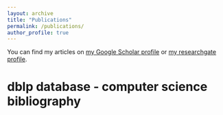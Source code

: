 ```yaml
---
layout: archive
title: "Publications"
permalink: /publications/
author_profile: true
---
```


<!-- {% if site.author.googlescholar %}
  <div class="wordwrap">You can find my articles on <a href="{{site.author.googlescholar}}">my Google Scholar profile</a> or <a href="{{site.author.researchgate}}">my researchgate profile</a>.</div>
{% endif %} -->


You can find my articles on [my Google Scholar profile](https://scholar.google.fr/citations?user=VBv7cPQAAAAJ&hl=fr) or [my researchgate profile](https://www.researchgate.net/profile/Fabien-Casenave).



# dblp database - computer science bibliography

<script type="text/javascript">
<!--
var arxiv_authorid = "casenave_f_1";
//--></script>
<script type="text/javascript" src="https://arxiv.org/js/myarticles.js"></script>

<script src="https://bibbase.org/show?bib=https://dblp.org/pid/136/6770.bib&noBootstrap=1&jsonp=1"></script>

<!-- {% include base_path %}

{% for post in site.publications reversed %}
  {% include archive-single.html %}
{% endfor %} -->
